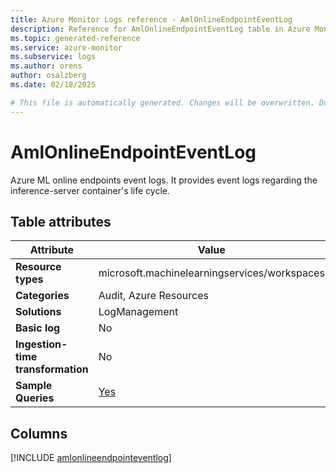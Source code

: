```yaml
---
title: Azure Monitor Logs reference - AmlOnlineEndpointEventLog
description: Reference for AmlOnlineEndpointEventLog table in Azure Monitor Logs.
ms.topic: generated-reference
ms.service: azure-monitor
ms.subservice: logs
ms.author: orens
author: osalzberg
ms.date: 02/18/2025

# This file is automatically generated. Changes will be overwritten. Do not change this file directly.
---
```


# AmlOnlineEndpointEventLog

Azure ML online endpoints event logs. It provides event logs regarding the inference-server container's life cycle.


## Table attributes

|Attribute|Value|
|---|---|
|**Resource types**|microsoft.machinelearningservices/workspaces|
|**Categories**|Audit, Azure Resources|
|**Solutions**| LogManagement|
|**Basic log**|No|
|**Ingestion-time transformation**|No|
|**Sample Queries**|[Yes](/azure/azure-monitor/reference/queries/amlonlineendpointeventlog)|



## Columns
  
[!INCLUDE [amlonlineendpointeventlog](~/reusable-content/ce-skilling/azure/includes/azure-monitor/reference/tables/amlonlineendpointeventlog-include.md)]
